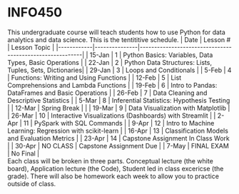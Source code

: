 # INFO450
This undergraduate course will teach students how to use Python for data analytics and data science. This is the tentititive schedule.
| Date       | Lesson #      | Lesson Topic                                             |
|------------|---------------|----------------------------------------------------------|
| 15-Jan     | 1             | Python Basics: Variables, Data Types, Basic Operations   |
| 22-Jan     | 2             | Python Data Structures: Lists, Tuples, Sets, Dictionaries|
| 29-Jan     | 3             | Loops and Conditionals                                   |
| 5-Feb      | 4             | Functions: Writing and Using Functions                   |
| 12-Feb     | 5             | List Comprehensions and Lambda Functions                 |
| 19-Feb     | 6             | Intro to Pandas: DataFrames and Basic Operations         |
| 26-Feb     | 7             | Data Cleaning and Descriptive Statistics                 |
| 5-Mar      | 8             | Inferential Statistics: Hypothesis Testing               |
| 12-Mar     | Spring Break  |                                                          |
| 19-Mar     | 9             | Data Visualization with Matplotlib                       |
| 26-Mar     | 10            | Interactive Visualizations (Dashboards) with Streamlit   |
| 2-Apr      | 11            | PySpark with SQL Commands                                |
| 9-Apr      | 12            | Intro to Machine Learning: Regression with scikit-learn  |
| 16-Apr     | 13            | Classification Models and Evaluation Metrics             |
| 23-Apr     | 14            | Capstone Assignment In Class Work                        |
| 30-Apr     | NO CLASS      | Capstone Assignment Due                                  |
| 7-May      | FINAL EXAM    | No Final                                                 |  
Each class will be broken in three parts.  Conceptual lecture (the white board), Application lecture (the Code), Student led in class excericse (the grade).  There will also be homework each week to allow you to practice outside of class.


